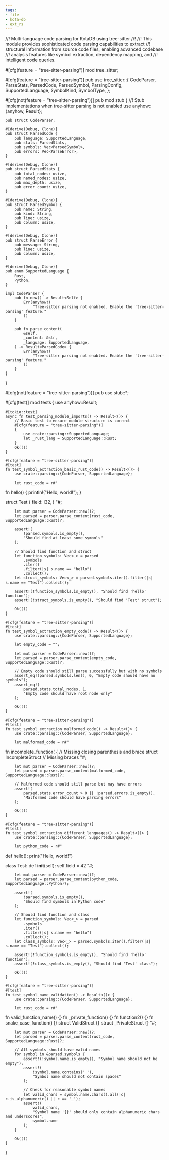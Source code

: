 ```yaml
---
tags:
- file
- kota-db
- ext_rs
---
```

//! Multi-language code parsing for KotaDB using tree-sitter
//!
//! This module provides sophisticated code parsing capabilities to extract
//! structural information from source code files, enabling advanced codebase
//! analysis features like symbol extraction, dependency mapping, and
//! intelligent code queries.

#[cfg(feature = "tree-sitter-parsing")]
mod tree_sitter;

#[cfg(feature = "tree-sitter-parsing")]
pub use tree_sitter::{
    CodeParser, ParseStats, ParsedCode, ParsedSymbol, ParsingConfig, SupportedLanguage, SymbolKind,
    SymbolType,
};

#[cfg(not(feature = "tree-sitter-parsing"))]
pub mod stub {
    //! Stub implementations when tree-sitter parsing is not enabled
    use anyhow::{anyhow, Result};

    pub struct CodeParser;

    #[derive(Debug, Clone)]
    pub struct ParsedCode {
        pub language: SupportedLanguage,
        pub stats: ParsedStats,
        pub symbols: Vec<ParsedSymbol>,
        pub errors: Vec<ParseError>,
    }

    #[derive(Debug, Clone)]
    pub struct ParsedStats {
        pub total_nodes: usize,
        pub named_nodes: usize,
        pub max_depth: usize,
        pub error_count: usize,
    }

    #[derive(Debug, Clone)]
    pub struct ParsedSymbol {
        pub name: String,
        pub kind: String,
        pub line: usize,
        pub column: usize,
    }

    #[derive(Debug, Clone)]
    pub struct ParseError {
        pub message: String,
        pub line: usize,
        pub column: usize,
    }

    #[derive(Debug, Clone)]
    pub enum SupportedLanguage {
        Rust,
        Python,
    }

    impl CodeParser {
        pub fn new() -> Result<Self> {
            Err(anyhow!(
                "Tree-sitter parsing not enabled. Enable the 'tree-sitter-parsing' feature."
            ))
        }

        pub fn parse_content(
            &self,
            _content: &str,
            _language: SupportedLanguage,
        ) -> Result<ParsedCode> {
            Err(anyhow!(
                "Tree-sitter parsing not enabled. Enable the 'tree-sitter-parsing' feature."
            ))
        }
    }
}

#[cfg(not(feature = "tree-sitter-parsing"))]
pub use stub::*;

#[cfg(test)]
mod tests {
    use anyhow::Result;

    #[tokio::test]
    async fn test_parsing_module_imports() -> Result<()> {
        // Basic test to ensure module structure is correct
        #[cfg(feature = "tree-sitter-parsing")]
        {
            use crate::parsing::SupportedLanguage;
            let _rust_lang = SupportedLanguage::Rust;
        }
        Ok(())
    }

    #[cfg(feature = "tree-sitter-parsing")]
    #[test]
    fn test_symbol_extraction_basic_rust_code() -> Result<()> {
        use crate::parsing::{CodeParser, SupportedLanguage};

        let rust_code = r#"
fn hello() {
    println!("Hello, world!");
}

struct Test {
    field: i32,
}
"#;

        let mut parser = CodeParser::new()?;
        let parsed = parser.parse_content(rust_code, SupportedLanguage::Rust)?;

        assert!(
            !parsed.symbols.is_empty(),
            "Should find at least some symbols"
        );

        // Should find function and struct
        let function_symbols: Vec<_> = parsed
            .symbols
            .iter()
            .filter(|s| s.name == "hello")
            .collect();
        let struct_symbols: Vec<_> = parsed.symbols.iter().filter(|s| s.name == "Test").collect();

        assert!(!function_symbols.is_empty(), "Should find 'hello' function");
        assert!(!struct_symbols.is_empty(), "Should find 'Test' struct");

        Ok(())
    }

    #[cfg(feature = "tree-sitter-parsing")]
    #[test]
    fn test_symbol_extraction_empty_code() -> Result<()> {
        use crate::parsing::{CodeParser, SupportedLanguage};

        let empty_code = "";

        let mut parser = CodeParser::new()?;
        let parsed = parser.parse_content(empty_code, SupportedLanguage::Rust)?;

        // Empty code should still parse successfully but with no symbols
        assert_eq!(parsed.symbols.len(), 0, "Empty code should have no symbols");
        assert_eq!(
            parsed.stats.total_nodes, 1,
            "Empty code should have root node only"
        );

        Ok(())
    }

    #[cfg(feature = "tree-sitter-parsing")]
    #[test]
    fn test_symbol_extraction_malformed_code() -> Result<()> {
        use crate::parsing::{CodeParser, SupportedLanguage};

        let malformed_code = r#"
fn incomplete_function( {
    // Missing closing parenthesis and brace
struct IncompleteStruct
    // Missing braces
"#;

        let mut parser = CodeParser::new()?;
        let parsed = parser.parse_content(malformed_code, SupportedLanguage::Rust)?;

        // Malformed code should still parse but may have errors
        assert!(
            parsed.stats.error_count > 0 || !parsed.errors.is_empty(),
            "Malformed code should have parsing errors"
        );

        Ok(())
    }

    #[cfg(feature = "tree-sitter-parsing")]
    #[test]
    fn test_symbol_extraction_different_languages() -> Result<()> {
        use crate::parsing::{CodeParser, SupportedLanguage};

        let python_code = r#"
def hello():
    print("Hello, world!")

class Test:
    def __init__(self):
        self.field = 42
"#;

        let mut parser = CodeParser::new()?;
        let parsed = parser.parse_content(python_code, SupportedLanguage::Python)?;

        assert!(
            !parsed.symbols.is_empty(),
            "Should find symbols in Python code"
        );

        // Should find function and class
        let function_symbols: Vec<_> = parsed
            .symbols
            .iter()
            .filter(|s| s.name == "hello")
            .collect();
        let class_symbols: Vec<_> = parsed.symbols.iter().filter(|s| s.name == "Test").collect();

        assert!(!function_symbols.is_empty(), "Should find 'hello' function");
        assert!(!class_symbols.is_empty(), "Should find 'Test' class");

        Ok(())
    }

    #[cfg(feature = "tree-sitter-parsing")]
    #[test]
    fn test_symbol_name_validation() -> Result<()> {
        use crate::parsing::{CodeParser, SupportedLanguage};

        let rust_code = r#"
fn valid_function_name() {}
fn _private_function() {}
fn function2() {}
fn snake_case_function() {}
struct ValidStruct {}
struct _PrivateStruct {}
"#;

        let mut parser = CodeParser::new()?;
        let parsed = parser.parse_content(rust_code, SupportedLanguage::Rust)?;

        // All symbols should have valid names
        for symbol in &parsed.symbols {
            assert!(!symbol.name.is_empty(), "Symbol name should not be empty");
            assert!(
                !symbol.name.contains(' '),
                "Symbol name should not contain spaces"
            );

            // Check for reasonable symbol names
            let valid_chars = symbol.name.chars().all(|c| c.is_alphanumeric() || c == '_');
            assert!(
                valid_chars,
                "Symbol name '{}' should only contain alphanumeric chars and underscores",
                symbol.name
            );
        }

        Ok(())
    }
}
